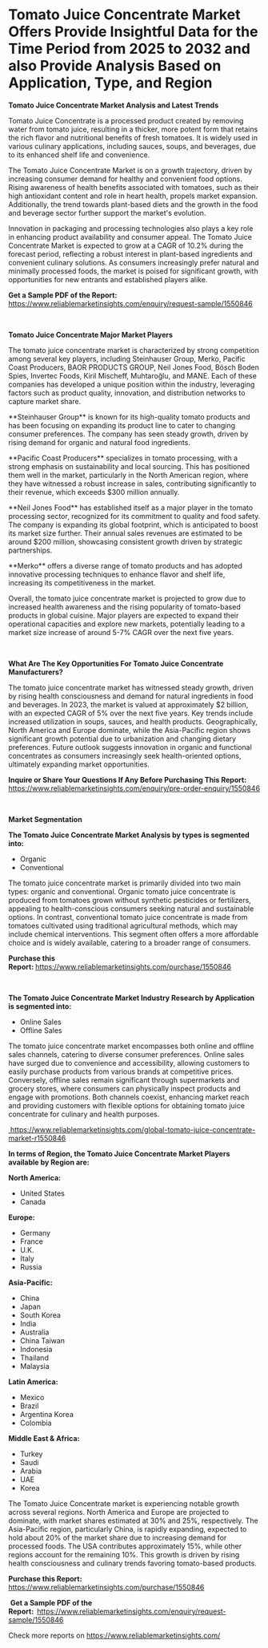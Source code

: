 <p><h1>Tomato Juice Concentrate Market Offers Provide Insightful Data for the Time Period from 2025 to 2032 and also Provide Analysis Based on Application, Type, and Region</h1></p><p><strong>Tomato Juice Concentrate Market Analysis and Latest Trends</strong></p>
<p><p>Tomato Juice Concentrate is a processed product created by removing water from tomato juice, resulting in a thicker, more potent form that retains the rich flavor and nutritional benefits of fresh tomatoes. It is widely used in various culinary applications, including sauces, soups, and beverages, due to its enhanced shelf life and convenience.</p><p>The Tomato Juice Concentrate Market is on a growth trajectory, driven by increasing consumer demand for healthy and convenient food options. Rising awareness of health benefits associated with tomatoes, such as their high antioxidant content and role in heart health, propels market expansion. Additionally, the trend towards plant-based diets and the growth in the food and beverage sector further support the market's evolution.</p><p>Innovation in packaging and processing technologies also plays a key role in enhancing product availability and consumer appeal. The Tomato Juice Concentrate Market is expected to grow at a CAGR of 10.2% during the forecast period, reflecting a robust interest in plant-based ingredients and convenient culinary solutions. As consumers increasingly prefer natural and minimally processed foods, the market is poised for significant growth, with opportunities for new entrants and established players alike.</p></p>
<p><strong>Get a Sample PDF of the Report:&nbsp;</strong> <a href="https://www.reliablemarketinsights.com/enquiry/request-sample/1550846?utm_campaign=2010&utm_medium=2&utm_source=Github&utm_content=ia&utm_term=14022025&utm_id=tomato-juice-concentrate">https://www.reliablemarketinsights.com/enquiry/request-sample/1550846</a></p>
<p>&nbsp;</p>
<p><strong>Tomato Juice Concentrate Major Market Players</strong></p>
<p><p>The tomato juice concentrate market is characterized by strong competition among several key players, including Steinhauser Group, Merko, Pacific Coast Producers, BAOR PRODUCTS GROUP, Neil Jones Food, Bösch Boden Spies, Invertec Foods, Kiril Mischeff, Muhtaroğlu, and MANE. Each of these companies has developed a unique position within the industry, leveraging factors such as product quality, innovation, and distribution networks to capture market share.</p><p>**Steinhauser Group** is known for its high-quality tomato products and has been focusing on expanding its product line to cater to changing consumer preferences. The company has seen steady growth, driven by rising demand for organic and natural food ingredients.</p><p>**Pacific Coast Producers** specializes in tomato processing, with a strong emphasis on sustainability and local sourcing. This has positioned them well in the market, particularly in the North American region, where they have witnessed a robust increase in sales, contributing significantly to their revenue, which exceeds $300 million annually.</p><p>**Neil Jones Food** has established itself as a major player in the tomato processing sector, recognized for its commitment to quality and food safety. The company is expanding its global footprint, which is anticipated to boost its market size further. Their annual sales revenues are estimated to be around $200 million, showcasing consistent growth driven by strategic partnerships.</p><p>**Merko** offers a diverse range of tomato products and has adopted innovative processing techniques to enhance flavor and shelf life, increasing its competitiveness in the market.</p><p>Overall, the tomato juice concentrate market is projected to grow due to increased health awareness and the rising popularity of tomato-based products in global cuisine. Major players are expected to expand their operational capacities and explore new markets, potentially leading to a market size increase of around 5-7% CAGR over the next five years.</p></p>
<p>&nbsp;</p>
<p><strong>What Are The Key Opportunities For Tomato Juice Concentrate Manufacturers?</strong></p>
<p><p>The tomato juice concentrate market has witnessed steady growth, driven by rising health consciousness and demand for natural ingredients in food and beverages. In 2023, the market is valued at approximately $2 billion, with an expected CAGR of 5% over the next five years. Key trends include increased utilization in soups, sauces, and health products. Geographically, North America and Europe dominate, while the Asia-Pacific region shows significant growth potential due to urbanization and changing dietary preferences. Future outlook suggests innovation in organic and functional concentrates as consumers increasingly seek health-oriented options, ultimately expanding market opportunities.</p></p>
<p><strong>Inquire or Share Your Questions If Any Before Purchasing This Report:</strong> <a href="https://www.reliablemarketinsights.com/enquiry/pre-order-enquiry/1550846?utm_campaign=2010&utm_medium=2&utm_source=Github&utm_content=ia&utm_term=14022025&utm_id=tomato-juice-concentrate">https://www.reliablemarketinsights.com/enquiry/pre-order-enquiry/1550846</a></p>
<p>&nbsp;</p>
<p><strong>Market Segmentation</strong></p>
<p><strong>The Tomato Juice Concentrate Market Analysis by types is segmented into:</strong></p>
<p><ul><li>Organic</li><li>Conventional</li></ul></p>
<p><p>The tomato juice concentrate market is primarily divided into two main types: organic and conventional. Organic tomato juice concentrate is produced from tomatoes grown without synthetic pesticides or fertilizers, appealing to health-conscious consumers seeking natural and sustainable options. In contrast, conventional tomato juice concentrate is made from tomatoes cultivated using traditional agricultural methods, which may include chemical interventions. This segment often offers a more affordable choice and is widely available, catering to a broader range of consumers.</p></p>
<p><strong>Purchase this Report:&nbsp;</strong><a href="https://www.reliablemarketinsights.com/purchase/1550846?utm_campaign=2010&utm_medium=2&utm_source=Github&utm_content=ia&utm_term=14022025&utm_id=tomato-juice-concentrate">https://www.reliablemarketinsights.com/purchase/1550846</a></p>
<p>&nbsp;</p>
<p><strong>The Tomato Juice Concentrate Market Industry Research by Application is segmented into:</strong></p>
<p><ul><li>Online Sales</li><li>Offline Sales</li></ul></p>
<p><p>The tomato juice concentrate market encompasses both online and offline sales channels, catering to diverse consumer preferences. Online sales have surged due to convenience and accessibility, allowing customers to easily purchase products from various brands at competitive prices. Conversely, offline sales remain significant through supermarkets and grocery stores, where consumers can physically inspect products and engage with promotions. Both channels coexist, enhancing market reach and providing customers with flexible options for obtaining tomato juice concentrate for culinary and health purposes.</p></p>
<p><a href="https://www.reliablemarketinsights.com/global-tomato-juice-concentrate-market-r1550846?utm_campaign=2010&utm_medium=2&utm_source=Github&utm_content=ia&utm_term=14022025&utm_id=tomato-juice-concentrate">&nbsp;https://www.reliablemarketinsights.com/global-tomato-juice-concentrate-market-r1550846</a></p>
<p><strong>In terms of Region, the Tomato Juice Concentrate Market Players available by Region are:</strong></p>
<p>
    <p> <strong> North America: </strong>
        <ul>
            <li>United States</li>
            <li>Canada</li>
        </ul>
        </p> 
    <p> <strong> Europe: </strong>
        <ul>
            <li>Germany</li>
            <li>France</li>
            <li>U.K.</li>
            <li>Italy</li>
            <li>Russia</li>
        </ul>
        </p> 
    <p> <strong> Asia-Pacific: </strong>
        <ul>
            <li>China</li>
            <li>Japan</li>
            <li>South Korea</li>
            <li>India</li>
            <li>Australia</li>
            <li>China Taiwan</li>
            <li>Indonesia</li>
            <li>Thailand</li>
            <li>Malaysia</li>
        </ul>
        </p> 
    <p> <strong> Latin America: </strong>
        <ul>
            <li>Mexico</li>
            <li>Brazil</li>
            <li>Argentina Korea</li>
            <li>Colombia</li>
        </ul>
        </p> 
    <p> <strong> Middle East & Africa: </strong>
        <ul>
            <li>Turkey</li>
            <li>Saudi</li>
            <li>Arabia</li>
            <li>UAE</li>
            <li>Korea</li>
        </ul>
    </p>
    </p>
<p><p>The Tomato Juice Concentrate market is experiencing notable growth across several regions. North America and Europe are projected to dominate, with market shares estimated at 30% and 25%, respectively. The Asia-Pacific region, particularly China, is rapidly expanding, expected to hold about 20% of the market share due to increasing demand for processed foods. The USA contributes approximately 15%, while other regions account for the remaining 10%. This growth is driven by rising health consciousness and culinary trends favoring tomato-based products.</p></p>
<p><strong>Purchase this Report: </strong><a href="https://www.reliablemarketinsights.com/purchase/1550846?utm_campaign=2010&utm_medium=2&utm_source=Github&utm_content=ia&utm_term=14022025&utm_id=tomato-juice-concentrate">https://www.reliablemarketinsights.com/purchase/1550846</a></p>
<p>&nbsp;<strong>Get a Sample PDF of the Report:&nbsp;&nbsp;</strong><a href="https://www.reliablemarketinsights.com/enquiry/request-sample/1550846?utm_campaign=2010&utm_medium=2&utm_source=Github&utm_content=ia&utm_term=14022025&utm_id=tomato-juice-concentrate">https://www.reliablemarketinsights.com/enquiry/request-sample/1550846</a></p>
<p><strong></strong></p>
<p>Check more reports on <a href="https://www.reliablemarketinsights.com/?utm_campaign=2010&utm_medium=2&utm_source=Github&utm_content=ia&utm_term=14022025&utm_id=tomato-juice-concentrate">https://www.reliablemarketinsights.com/</a></p>